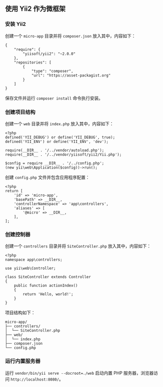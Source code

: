 ## 使用 Yii2 作为微框架

### 安装 Yii2

创建一个 `micro-app` 目录并将 `composer.json` 放入其中，内容如下：

	{
	    "require": {
	        "yiisoft/yii2": "~2.0.0"
	    },
	    "repositories": [
	        {
	            "type": "composer",
	            "url": "https://asset-packagist.org"
	        }
	    ]
	}

保存文件并运行 `composer install` 命令执行安装。

### 创建项目结构

创建一个 `web` 目录并将 `index.php` 放入其中，内容如下：

	<?php
	defined('YII_DEBUG') or define('YII_DEBUG', true);
	defined('YII_ENV') or define('YII_ENV', 'dev');
	
	require(__DIR__ . '/../vendor/autoload.php');
	require(__DIR__ . '/../vendor/yiisoft/yii2/Yii.php');
	
	$config = require __DIR__ . '/../config.php';
	(new yii\web\Application($config))->run();

创建 `config.php` 文件并包含应用程序配置：

	<?php
	return [
	    'id' => 'micro-app',
	    'basePath' => __DIR__,
	    'controllerNamespace' => 'app\controllers',
	    'aliases' => [
	        '@micro' => __DIR__,
	    ],
	];

### 创建控制器

创建一个 `controllers` 目录并将 `SiteController.php` 放入其中，内容如下：

	<?php
	namespace app\controllers;
	
	use yii\web\Controller;
	
	class SiteController extends Controller
	{
	    public function actionIndex()
	    {
	        return 'Hello, world!';
	    }
	}

项目结构如下：

	micro-app/
	├── controllers/
	│  └── SiteController.php
	├── web/
	│  └── index.php
	├── composer.json
	└── config.php

### 运行内置服务器

运行 `vendor/bin/yii serve --docroot=./web` 启动内置 PHP 服务器，浏览器访问 `http://localhost:8080/`。
